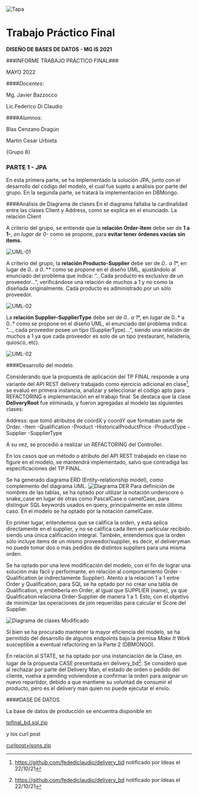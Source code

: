 ![Tapa](Cover.png)
# Trabajo Práctico Final

**DISEÑO DE BASES DE DATOS - MG IS 2021**

###INFORME TRABAJO PRÁCTICO FINAL###

MAYO 2022

####*Docentes:*

Mg. Javier Bazzocco

Lic.Federico Di Claudio

####*Alumnos:*

Blas Cenzano Dragún

Martin Cesar Urbieta

{Grupo 8}


### PARTE 1 - JPA

En esta primera parte, se ha implementado la solución JPA, junto con el desarrollo del código del modelo, el cual fue sujeto a análisis por parte del grupo.
En la segunda parte, se tratará la implementación en DBMongo.

####Análisis de Diagrama de clases
En el diagrama faltaba la cardinalidad entre las clases Client y Address, como se explica en el enunciado.
La relación Client

A criterio del grupo, se entiende que la **relación Order-Item** debe ser de **1 a 1-***, en lugar de 0-* como se propone, para **evitar tener órdenes vacías sin items.**

![UML-01](image01-UML.png)

A criterio del grupo, la **relación Producto-Supplier** debe ser de **0..* a 1**, en lugar de **0..* a 0..*** como se propone en el diseño UML, ajustándolo al enunciado del problema que indica: “…Cada producto es exclusivo de un proveedor…”, verificándose una relación de muchos a 1 y no como la diseñada originalmente. Cada producto es administrado por un sólo proveedor.

![UML-02](image02-UML.png)

La **relación Supplier-SupplierType** debe ser de **0..* a 1**, en lugar de 0..* a 0..* como se propone en el diseño UML, el enunciado del problema indica: “…, cada proveedor posee un tipo (SupplierType)…”, siendo una relación de muchos a 1 ya que cada proveedor es solo de un tipo (restaurant, heladería, quiosco, etc).

![UML-02](image03-UML.png)

####Desarrollo del modelo.

Considerando que la propuesta de aplicación del TP FINAL responde a una variante del API REST delivery trabajado como ejercicio adicional en clase[^1], se evaluó en primera instancia, analizar y seleccionar el código apto para REFACTORING e implementación en el trabajo final.
Se destaca que la clase **DeliveryRoot** fue eliminada, y fueron agregadas al modelo las siguientes clases:

Address: que tomó atributos de coordX y coordY que formaban parte de Order.
-Item
-Qualification
-Product
-HistoricalProductPrice
-ProductType
-Supplier
-SupplierType

A su vez, se procedió a realizar un REFACTORING	 del Controller.

En los casos que un método o atributo del API REST trabajado en clase no figure en el modelo, se mantendrá implementado, salvo que contradiga las especificaciones del TP FINAL.

Se ha generado diagrama ERD (Entity–relationship model), como complemento del diagrama UML.
![Diagrama DER](ERD.svg)
Para definición de nombres de las tablas, se ha optado por utilizar la notación underscore o snake_case en lugar de otras como PascalCase o camelCase, para distinguir  SQL keywords usados en query, principalmente en este último caso. En el modelo se ha optado por la notación camelCase.

En primer lugar, entendemos que se califica la orden, y esta aplica directamente en el supplier, y no se califica cada ítem en particular recibido siendo una única calificación integral. También, entendemos que la orden sólo incluye items de un mismo proveedor/supplier, es decir, el deliveryman no puede tomar dos o más pedidos de distintos suppliers para una misma orden.

Se ha optado por una leve modificación del modelo, con el fin de lograr una solución más fácil y performante, en relación al comportamiento Order - Qualification (e indirectamente Supplier). Atento a la relación 1 a 1 entre Order y Qualification, para SQL se ha optado por no crear una tabla de Qualification, y embeberla en Order, al igual que SUPPLIER (name), ya que Qualification relaciona Order-Supplier de manera 1 a 1. Esto, con el objetivo de minimizar las operaciones de join requeridas para calcular el Score del Supplier.

![Diagrama de clases Modificado](G8-JPA-Diragrama%20de%20clases.png)

Si bien se ha procurado mantener la mayor eficiencia del modelo, se ha permitido del desarrollo de algunos endpoints bajo la premisa *Make It Work* susceptible a eventual refactoring en la Parte 2 (DBMONGO).

En relación al STATE, se ha optado por una instanciación de la Clase, en lugar de la propuesta CASE presentada en delivery_bd[^1]. Se consideró que al rechazar por parte del Delivery Man, el estado de orden o pedido del cliente, vuelva a pending volviendose a confirmar la orden para asignar un nuevo repartidor, debido a que mantiene su voluntad de consumir el producto, pero es el delivery man quien no puede ejecutar el envío.


####DASE DE DATOS

La base de datos de producción se encuentra disponible en

[tpfinal_bd.sql.zip](https://github.com/fedediclaudio/tpfinal_bd/files/8690088/tpfinal_bd.sql.zip)

y los curl post

[curlpost+jsons.zip](https://github.com/fedediclaudio/tpfinal_bd/files/8690097/curlpost%2Bjsons.zip)




[^1]: https://github.com/fedediclaudio/delivery_bd notificado por Ideas el 22/10/21
